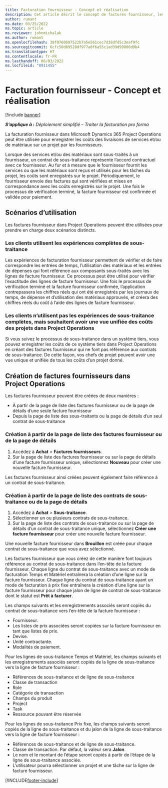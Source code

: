```yaml
---
title: Facturation fournisseur - Concept et réalisation
description: Cet article décrit le concept de factures fournisseur, les scénarios d’utilisation et la façon de créer des factures fournisseur dans Microsoft Dynamics 365 Project Operations.
author: rumant
ms.date: 03/25/2022
ms.topic: article
ms.reviewer: johnmichalak
ms.author: rumant
ms.openlocfilehash: 38f0760697522b7a5e561cec7d38dfd5c3eaf9fc
ms.sourcegitcommit: 6cfc50d89528df977a8f6a55c1ad39d99800d9b4
ms.translationtype: HT
ms.contentlocale: fr-FR
ms.lasthandoff: 06/03/2022
ms.locfileid: "8911455"
---
```

# <a name="vendor-invoicing---concept-and-creation"></a>Facturation fournisseur - Concept et réalisation

[!include [banner](../../includes/dataverse-preview.md)]

_**S’applique à :** Déploiement simplifié – Traiter la facturation pro forma_

La facturation fournisseur dans Microsoft Dynamics 365 Project Operations peut être utilisée pour enregistrer les coûts des livraisons de services et/ou de matériaux sur un projet par les fournisseurs.

Lorsque des services et/ou des matériaux sont sous-traités à un fournisseur, un contrat de sous-traitance représente l’accord contractuel avec ce fournisseur. Au fur et à mesure que le fournisseur fournit les services ou que les matériaux sont reçus et utilisés pour les tâches du projet, les coûts sont enregistrés sur le projet. Périodiquement, le fournisseur envoie des factures qui sont vérifiées et mises en correspondance avec les coûts enregistrés sur le projet. Une fois le processus de vérification terminé, la facture fournisseur est confirmée et validée pour paiement.

## <a name="scenarios-for-use"></a>Scénarios d’utilisation

Les factures fournisseur dans Project Operations peuvent être utilisées pour prendre en charge deux scénarios distincts.

### <a name="customers-use-the-full-subcontracting-experiences"></a>Les clients utilisent les expériences complètes de sous-traitance

Les expériences de facturation fournisseur permettent de vérifier et de faire correspondre les entrées de temps, l’utilisation des matériaux et les entrées de dépenses qui font référence aux composants sous-traités avec les lignes de facture fournisseur. Ce processus peut être utilisé pour vérifier l’exactitude des lignes de facture fournisseur. Une fois le processus de vérification terminé et la facture fournisseur confirmée, l’application contrepassera les chiffres réels qui ont été enregistrés par les journaux de temps, de dépense et d’utilisation des matériaux approuvés, et créera des chiffres réels du coût à l’aide des lignes de facture fournisseur.

### <a name="customers-dont-use-the-full-subcontracting-experiences-but-want-to-have-a-unified-view-of-costs-on-projects-in-project-operations"></a>Les clients n’utilisent pas les expériences de sous-traitance complètes, mais souhaitent avoir une vue unifiée des coûts des projets dans Project Operations

Si vous suivez le processus de sous-traitance dans un système tiers, vous pouvez enregistrer les coûts de ce système tiers dans Project Operations en créant des factures fournisseur qui ne font pas référence aux contrats de sous-traitance. De cette façon, vos chefs de projet peuvent avoir une vue unique et unifiée de tous les coûts d’un projet donné.

## <a name="creation-of-vendor-invoices-in-project-operations"></a>Création de factures fournisseurs dans Project Operations

Les factures fournisseur peuvent être créées de deux manières :

- À partir de la page de liste des factures fournisseur ou de la page de détails d’une seule facture fournisseur
- Depuis la page de liste des sous-traitants ou la page de détails d’un seul contrat de sous-traitance

### <a name="creation-from-the-vendor-invoice-list-page-or-details-page"></a>Création à partir de la page de liste des factures fournisseur ou de la page de détails

1. Accédez à **Achat** \> **Factures fournisseurs**.
2. Sur la page de liste des factures fournisseur ou sur la page de détails d’une facture fournisseur unique, sélectionnez **Nouveau** pour créer une nouvelle facture fournisseur.

Les factures fournisseur ainsi créées peuvent également faire référence à un contrat de sous-traitance.

### <a name="creation-from-the-subcontract-list-page-or-details-page"></a>Création à partir de la page de liste des contrats de sous-traitance ou de la page de détails

1. Accédez à **Achat** \> **Sous-traitance**.
2. Sélectionner un ou plusieurs contrats de sous-traitance.
3. Sur la page de liste des contrats de sous-traitance ou sur la page de détails d’un contrat de sous-traitance unique, sélectionnez **Créer une facture fournisseur** pour créer une nouvelle facture fournisseur.

Une nouvelle facture fournisseur dans **Brouillon** est créée pour chaque contrat de sous-traitance que vous avez sélectionné.

Les factures fournisseur que vous créez de cette manière font toujours référence au contrat de sous-traitance dans l’en-tête de la facture fournisseur. Chaque ligne du contrat de sous-traitance avec un mode de facturation Temps et Matériel entraînera la création d’une ligne sur la facture fournisseur. Chaque ligne du contrat de sous-traitance ayant un mode de facturation à prix fixe entraînera la création d’une ligne sur la facture fournisseur pour chaque jalon de ligne de contrat de sous-traitance dont le statut est **Prêt à facturer**.

Les champs suivants et les enregistrements associés seront copiés du contrat de sous-traitance vers l’en-tête de la facture fournisseur :

- Fournisseur.
- Les listes de prix associées seront copiées sur la facture fournisseur en tant que listes de prix.
- Devise.
- Unité contractante.
- Modalités de paiement.

Pour les lignes de sous-traitance Temps et Matériel, les champs suivants et les enregistrements associés seront copiés de la ligne de sous-traitance vers la ligne de facture fournisseur :

- Références de sous-traitance et de ligne de sous-traitance
- Classe de transaction
- Role
- Catégorie de transaction
- Champs du produit
- Project
- Task
- Ressource pouvant être réservée

Pour les lignes de sous-traitance Prix fixe, les champs suivants seront copiés de la ligne de sous-traitance et du jalon de la ligne de sous-traitance vers la ligne de facture fournisseur :

- Références de sous-traitance et de ligne de sous-traitance.
- Classe de transaction. Par défaut, la valeur sera **Jalon**.
- Le nom et le montant de l’étape seront copiés à partir de l’étape de la ligne de sous-traitance associée.
- L’utilisateur pourra sélectionner un projet et une tâche sur la ligne de facture fournisseur.

[!INCLUDE[footer-include](../../includes/footer-banner.md)]

